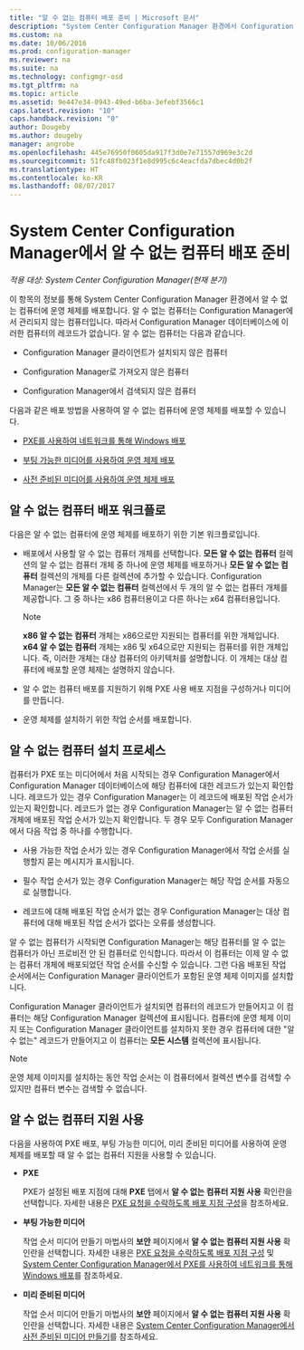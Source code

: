 ```yaml
---
title: "알 수 없는 컴퓨터 배포 준비 | Microsoft 문서"
description: "System Center Configuration Manager 환경에서 Configuration Manager가 관리하지 않는 컴퓨터에 운영 체제를 배포하는 방법을 알아봅니다."
ms.custom: na
ms.date: 10/06/2016
ms.prod: configuration-manager
ms.reviewer: na
ms.suite: na
ms.technology: configmgr-osd
ms.tgt_pltfrm: na
ms.topic: article
ms.assetid: 9e447e34-0943-49ed-b6ba-3efebf3566c1
caps.latest.revision: "10"
caps.handback.revision: "0"
author: Dougeby
ms.author: dougeby
manager: angrobe
ms.openlocfilehash: 445e76950f0605da917f3d0e7e71557d969e3c2d
ms.sourcegitcommit: 51fc48fb023f1e8d995c6c4eacfda7dbec4d0b2f
ms.translationtype: HT
ms.contentlocale: ko-KR
ms.lasthandoff: 08/07/2017
---
```

# <a name="prepare-for-unknown-computer-deployments-in-system-center-configuration-manager"></a>System Center Configuration Manager에서 알 수 없는 컴퓨터 배포 준비

*적용 대상: System Center Configuration Manager(현재 분기)*

이 항목의 정보를 통해 System Center Configuration Manager 환경에서 알 수 없는 컴퓨터에 운영 체제를 배포합니다. 알 수 없는 컴퓨터는 Configuration Manager에서 관리되지 않는 컴퓨터입니다. 따라서 Configuration Manager 데이터베이스에 이러한 컴퓨터의 레코드가 없습니다. 알 수 없는 컴퓨터는 다음과 같습니다.  

-   Configuration Manager 클라이언트가 설치되지 않은 컴퓨터  

-   Configuration Manager로 가져오지 않은 컴퓨터  

-   Configuration Manager에서 검색되지 않은 컴퓨터  

 다음과 같은 배포 방법을 사용하여 알 수 없는 컴퓨터에 운영 체제를 배포할 수 있습니다.  

-   [PXE를 사용하여 네트워크를 통해 Windows 배포](../deploy-use/use-pxe-to-deploy-windows-over-the-network.md)  

-   [부팅 가능한 미디어를 사용하여 운영 체제 배포](../deploy-use/create-bootable-media.md)  

-   [사전 준비된 미디어를 사용하여 운영 체제 배포](../deploy-use/create-prestaged-media.md)  

## <a name="unknown-computer-deployment-workflow"></a>알 수 없는 컴퓨터 배포 워크플로  
 다음은 알 수 없는 컴퓨터에 운영 체제를 배포하기 위한 기본 워크플로입니다.  

-   배포에서 사용할 알 수 없는 컴퓨터 개체를 선택합니다. **모든 알 수 없는 컴퓨터** 컬렉션의 알 수 없는 컴퓨터 개체 중 하나에 운영 체제를 배포하거나 **모든 알 수 없는 컴퓨터** 컬렉션의 개체를 다른 컬렉션에 추가할 수 있습니다. Configuration Manager는 **모든 알 수 없는 컴퓨터** 컬렉션에서 두 개의 알 수 없는 컴퓨터 개체를 제공합니다. 그 중 하나는 x86 컴퓨터용이고 다른 하나는 x64 컴퓨터용입니다.  

    > [!NOTE]  
    >  **x86 알 수 없는 컴퓨터** 개체는 x86으로만 지원되는 컴퓨터를 위한 개체입니다. **x64 알 수 없는 컴퓨터** 개체는 x86 및 x64으로만 지원되는 컴퓨터를 위한 개체입니다. 즉, 이러한 개체는 대상 컴퓨터의 아키텍처를 설명합니다. 이 개체는 대상 컴퓨터에 배포할 운영 체제는 설명하지 않습니다.  

-   알 수 없는 컴퓨터 배포를 지원하기 위해 PXE 사용 배포 지점을 구성하거나 미디어를 만듭니다.  

-   운영 체제를 설치하기 위한 작업 순서를 배포합니다.  

## <a name="unknown-computer-installation-process"></a>알 수 없는 컴퓨터 설치 프로세스  
 컴퓨터가 PXE 또는 미디어에서 처음 시작되는 경우 Configuration Manager에서 Configuration Manager 데이터베이스에 해당 컴퓨터에 대한 레코드가 있는지 확인합니다. 레코드가 있는 경우 Configuration Manager는 이 레코드에 배포된 작업 순서가 있는지 확인합니다. 레코드가 없는 경우 Configuration Manager는 알 수 없는 컴퓨터 개체에 배포된 작업 순서가 있는지 확인합니다. 두 경우 모두 Configuration Manager에서 다음 작업 중 하나를 수행합니다.  

-   사용 가능한 작업 순서가 있는 경우 Configuration Manager에서 작업 순서를 실행할지 묻는 메시지가 표시됩니다.  

-   필수 작업 순서가 있는 경우 Configuration Manager는 해당 작업 순서를 자동으로 실행합니다.  

-   레코드에 대해 배포된 작업 순서가 없는 경우 Configuration Manager는 대상 컴퓨터에 대해 배포된 작업 순서가 없다는 오류를 생성합니다.  

 알 수 없는 컴퓨터가 시작되면 Configuration Manager는 해당 컴퓨터를 알 수 없는 컴퓨터가 아닌 프로비전 안 된 컴퓨터로 인식합니다. 따라서 이 컴퓨터는 이제 알 수 없는 컴퓨터 개체에 배포되었던 작업 순서를 수신할 수 있습니다. 그런 다음 배포된 작업 순서에서는 Configuration Manager 클라이언트가 포함된 운영 체제 이미지를 설치합니다.  

 Configuration Manager 클라이언트가 설치되면 컴퓨터의 레코드가 만들어지고 이 컴퓨터는 해당 Configuration Manager 컬렉션에 표시됩니다. 컴퓨터에 운영 체제 이미지 또는 Configuration Manager 클라이언트를 설치하지 못한 경우 컴퓨터에 대한 "알 수 없는" 레코드가 만들어지고 이 컴퓨터는 **모든 시스템** 컬렉션에 표시됩니다.  

> [!NOTE]  
>  운영 체제 이미지를 설치하는 동안 작업 순서는 이 컴퓨터에서 컬렉션 변수를 검색할 수 있지만 컴퓨터 변수는 검색할 수 없습니다.  

##  <a name="BKMK_EnablingUnknown"></a> 알 수 없는 컴퓨터 지원 사용  
 다음을 사용하여 PXE 배포, 부팅 가능한 미디어, 미리 준비된 미디어를 사용하여 운영 체제를 배포할 때 알 수 없는 컴퓨터 지원을 사용할 수 있습니다.  

-   **PXE**  

     PXE가 설정된 배포 지점에 대해 **PXE** 탭에서 **알 수 없는 컴퓨터 지원 사용** 확인란을 선택합니다. 자세한 내용은 [PXE 요청을 수락하도록 배포 지점 구성](prepare-site-system-roles-for-operating-system-deployments.md#BKMK_PXEDistributionPoint)을 참조하세요.  

-   **부팅 가능한 미디어**  

     작업 순서 미디어 만들기 마법사의 **보안** 페이지에서 **알 수 없는 컴퓨터 지원 사용** 확인란을 선택합니다. 자세한 내용은 [PXE 요청을 수락하도록 배포 지점 구성](prepare-site-system-roles-for-operating-system-deployments.md#BKMK_PXEDistributionPoint) 및 [System Center Configuration Manager에서 PXE를 사용하여 네트워크를 통해 Windows 배포](../deploy-use/use-pxe-to-deploy-windows-over-the-network.md)를 참조하세요.  

-   **미리 준비된 미디어**  

     작업 순서 미디어 만들기 마법사의 **보안** 페이지에서 **알 수 없는 컴퓨터 지원 사용** 확인란을 선택합니다. 자세한 내용은 [System Center Configuration Manager에서 사전 준비된 미디어 만들기](../deploy-use/create-prestaged-media.md)를 참조하세요.  
